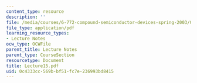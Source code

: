 ```yaml
---
content_type: resource
description: ''
file: /media/courses/6-772-compound-semiconductor-devices-spring-2003/0c4333cc569bbf51fc7e236993bd8415_Lecture15.pdf
file_type: application/pdf
learning_resource_types:
- Lecture Notes
ocw_type: OCWFile
parent_title: Lecture Notes
parent_type: CourseSection
resourcetype: Document
title: Lecture15.pdf
uid: 0c4333cc-569b-bf51-fc7e-236993bd8415
---
```

